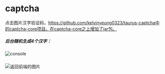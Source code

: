 
# captcha
点击图片汉字验证码，https://github.com/kelvinyeung0323/taurus-captcha中的captcha-core项目。在captcha-core之上增加了jar包。

##### 后台随机生成4个汉字：
![console](https:\\github.com\YuyaoYan\captcha\raw\master\readmeImg\console.jpg)

##### 
![返回前端的图片](C:\Users\Administrator\Desktop\v\1.jpg)
